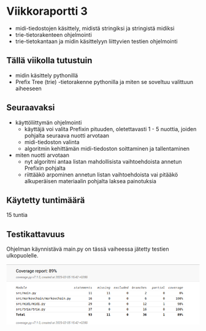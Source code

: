 # Viikkoraportti 3

- midi-tiedostojen käsittely, midistä stringiksi ja stringistä midiksi
- trie-tietorakenteen ohjelmointi
- trie-tietokantaan ja midin käsittelyyn liittyvien testien ohjelmointi

## Tällä viikolla tutustuin 

- midin käsittely pythonillä
- Prefix Tree (trie) -tietorakenne pythonilla ja miten se soveltuu valittuun aiheeseen

## Seuraavaksi

- käyttöliittymän ohjelmointi
  - käyttäjä voi valita Prefixin pituuden, oletettavasti 1 - 5 nuottia, joiden pohjalta seuraava nuotti arvotaan
  - midi-tiedoston valinta
  - algoritmin kehittämän midi-tiedoston soittaminen ja tallentaminen
- miten nuotti arvotaan 
  - nyt algoritmi antaa listan mahdollisista vaihtoehdoista annetun Prefixin pohjalta
  - riittääkö arpominen annetun listan vaihtoehdoista vai pitääkö alkuperäisen materiaalin pohjalta laksea painotuksia

## Käytetty tuntimäärä

15 tuntia

## Testikattavuus

Ohjelman käynnistävä main.py on tässä vaiheessa jätetty testien ulkopuolelle.

!["Testikattavuus 5.2.2023"](./kuvat/testikattavuus_5.2.2023.png)

